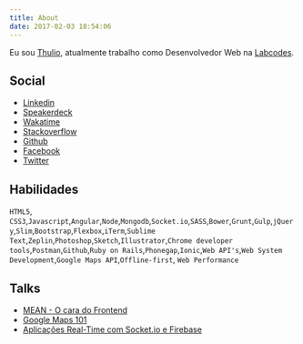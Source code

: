 ```yaml
---
title: About
date: 2017-02-03 18:54:06
---
```


Eu sou [Thulio](https://www.google.com.br/?gws_rd=ssl#q=thulioph), atualmente trabalho como Desenvolvedor Web na [Labcodes](http://labcodes.com.br).

## Social

- [Linkedin](http://linkedin.com/in/thulioph)
- [Speakerdeck](http://speakerdeck.com/thulioph)
- [Wakatime](http://wakatime.com/@thulioph)
- [Stackoverflow](http://stackoverflow.com/users/4008711/thulioph)
- [Github](http://github.com/thulioph)
- [Facebook](http://fb.com/thulioph)
- [Twitter](http://twitter.com/thulioph_)

## Habilidades

`HTML5`, `CSS3`,`Javascript`,`Angular`,`Node`,`Mongodb`,`Socket.io`,`SASS`,`Bower`,`Grunt`,`Gulp`,`jQuery`,`Slim`,`Bootstrap`,`Flexbox`,`iTerm`,`Sublime Text`,`Zeplin`,`Photoshop`,`Sketch`,`Illustrator`,`Chrome developer tools`,`Postman`,`Github`,`Ruby on Rails`,`Phonegap`,`Ionic`,`Web API's`,`Web System Development`,`Google Maps API`,`Offline-first`,
`Web Performance`

## Talks

- [MEAN - O cara do Frontend](https://speakerdeck.com/thulioph/o-cara-do-frontend)
- [Google Maps 101](https://speakerdeck.com/thulioph/google-maps-101)
- [Aplicações Real-Time com Socket.io e Firebase](https://speakerdeck.com/thulioph/aplicacoes-real-time-com-socketio-e-firebase)